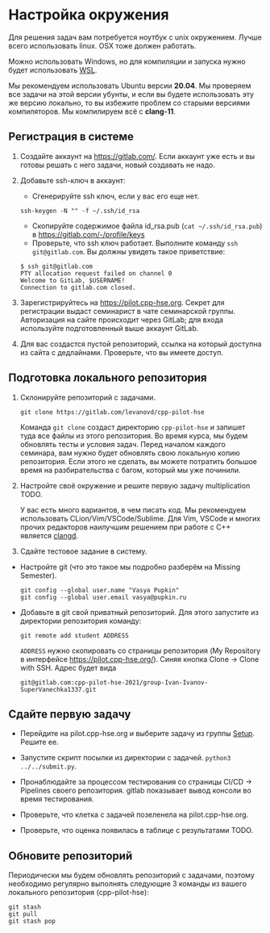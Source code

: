 # Настройка окружения

Для решения задач вам потребуется ноутбук с unix окружением. Лучше всего использовать linux.
OSX тоже должен работать.

Можно использовать Windows, но для компиляции и запуска нужно будет использовать [WSL](https://www.jetbrains.com/help/clion/how-to-use-wsl-development-environment-in-clion.html).

Мы рекомендуем использовать Ubuntu версии **20.04**. Мы проверяем
все задачи на этой версии убунты, и если вы будете использовать эту же версию
локально, то вы избежите проблем со старыми версиями компиляторов. Мы компилируем
всё с **clang-11**.

## Регистрация в системе

1. Создайте аккаунт на https://gitlab.com/. Если аккаунт уже есть и вы готовы решать с него задачи, новый создавать не надо.
1. Добавьте ssh-ключ в аккаунт:
    * Сгенерируйте ssh ключ, если у вас его еще нет.
     ```
     ssh-keygen -N "" -f ~/.ssh/id_rsa
     ```
    * Скопируйте содержимое файла id_rsa.pub (`cat ~/.ssh/id_rsa.pub`) в https://gitlab.com/-/profile/keys
    * Проверьте, что ssh ключ работает. Выполните команду `ssh git@gitlab.com`. Вы должны увидеть такое приветствие:
     ```
     $ ssh git@gitlab.com
     PTY allocation request failed on channel 0
     Welcome to GitLab, $USERNAME!
     Connection to gitlab.com closed.
     ```

1. Зарегистрируйтесь на https://pilot.cpp-hse.org. Секрет для регистрации выдаст семинарист в чате семинарской группы. Авторизация на сайте происходит через GitLab; для входа используйте подготовленный выше аккаунт GitLab.

1. Для вас создастся пустой репозиторий, ссылка на который доступна из сайта с дедлайнами. Проверьте, что вы имеете доступ.

## Подготовка локального репозитория

1. Склонируйте репозиторий с задачами.
   ```
   git clone https://gitlab.com/levanovd/cpp-pilot-hse
   ```

   Команда `git clone` создаст директорию `cpp-pilot-hse` и запишет туда все файлы из этого репозитория.
   Во время курса, мы будем обновлять тесты и условия задач. Перед началом каждого семинара, вам нужно
   будет обновлять свою локальную копию репозитория. Если этого не сделать, вы можете потратить
   большое время на разбирательства с багом, который мы уже починили.

2. Настройте своё окружение и решите первую задачу multiplication TODO.

   У вас есть много вариантов, в чем писать код. Мы рекомендуем использовать CLion/Vim/VSCode/Sublime.
   Для Vim, VSCode и многих прочих редакторов наилучшим решением при работе с C++ является [clangd](https://clangd.llvm.org/).

3. Сдайте тестовое задание в систему.

 - Настройте git (что это такое мы подробно разберём на Missing Semester).
   ```
   git config --global user.name "Vasya Pupkin"
   git config --global user.email vasya@pupkin.ru
   ```

 - Добавьте в git свой приватный репозиторий. Для этого запустите из директории репозитория команду:

   ```
   git remote add student ADDRESS
   ```

   `ADDRESS` нужно скопировать со страницы репозитория (My Repository в интерфейсе https://pilot.cpp-hse.org/). Синяя кнопка Clone -> Clone with SSH.
   Адрес будет вида
   ```
   git@gitlab.com:cpp-pilot-hse-2021/group-Ivan-Ivanov-SuperVanechka1337.git
   ```

## Сдайте первую задачу
 - Перейдите на pilot.cpp-hse.org и выберите задачу из группы [Setup](https://pilot.cpp-hse.org/#Setup). Решите ее.

 - Запустите скрипт посылки из директории с задачей. `python3 ../../submit.py`.

 - Пронаблюдайте за процессом тестирования со страницы CI/CD -> Pipelines своего репозитория. gitlab показывает вывод консоли во время тестирования.

 - Проверьте, что клетка с задачей позеленела на pilot.cpp-hse.org.

 - Проверьте, что оценка появилась в таблице с результатами TODO.

## Обновите репозиторий
Периодически мы будем обновлять репозиторий с задачами, поэтому необходимо регулярно выполнять следующие 3 команды из вашего локального репозитория (cpp-pilot-hse):

   ```
   git stash
   git pull
   git stash pop
   ```
